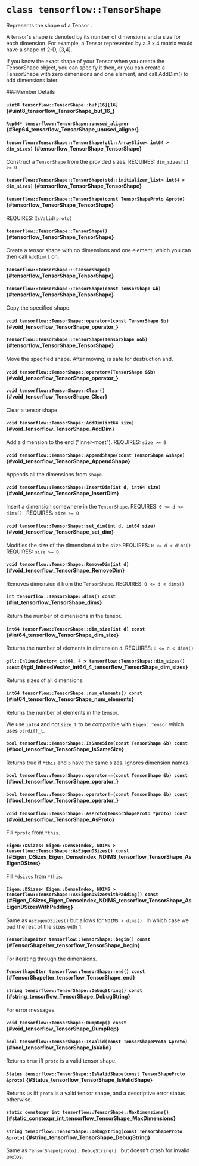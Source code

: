 # `class tensorflow::TensorShape`



Represents the shape of a Tensor .

A tensor&apos;s shape is denoted by its number of dimensions and a size for each dimension. For example, a Tensor represented by a 3 x 4 matrix would have a shape of 2-D, [3,4].

If you know the exact shape of your Tensor when you create the TensorShape object, you can specify it then, or you can create a TensorShape with zero dimensions and one element, and call AddDim() to add dimensions later.

###Member Details

#### `uint8 tensorflow::TensorShape::buf[16][16]` {#uint8_tensorflow_TensorShape_buf_16_}





#### `Rep64* tensorflow::TensorShape::unused_aligner` {#Rep64_tensorflow_TensorShape_unused_aligner}





#### `tensorflow::TensorShape::TensorShape(gtl::ArraySlice< int64 > dim_sizes)` {#tensorflow_TensorShape_TensorShape}

Construct a ` TensorShape ` from the provided sizes. REQUIRES: `dim_sizes[i] >= 0`



#### `tensorflow::TensorShape::TensorShape(std::initializer_list< int64 > dim_sizes)` {#tensorflow_TensorShape_TensorShape}





#### `tensorflow::TensorShape::TensorShape(const TensorShapeProto &proto)` {#tensorflow_TensorShape_TensorShape}

REQUIRES: `IsValid(proto)`



#### `tensorflow::TensorShape::TensorShape()` {#tensorflow_TensorShape_TensorShape}



Create a tensor shape with no dimensions and one element, which you can then call ` AddDim() ` on.

#### `tensorflow::TensorShape::~TensorShape()` {#tensorflow_TensorShape_TensorShape}





#### `tensorflow::TensorShape::TensorShape(const TensorShape &b)` {#tensorflow_TensorShape_TensorShape}

Copy the specified shape.



#### `void tensorflow::TensorShape::operator=(const TensorShape &b)` {#void_tensorflow_TensorShape_operator_}





#### `tensorflow::TensorShape::TensorShape(TensorShape &&b)` {#tensorflow_TensorShape_TensorShape}

Move the specified shape. After moving, is safe for destruction and.



#### `void tensorflow::TensorShape::operator=(TensorShape &&b)` {#void_tensorflow_TensorShape_operator_}





#### `void tensorflow::TensorShape::Clear()` {#void_tensorflow_TensorShape_Clear}

Clear a tensor shape.



#### `void tensorflow::TensorShape::AddDim(int64 size)` {#void_tensorflow_TensorShape_AddDim}

Add a dimension to the end ("inner-most"). REQUIRES: `size >= 0`



#### `void tensorflow::TensorShape::AppendShape(const TensorShape &shape)` {#void_tensorflow_TensorShape_AppendShape}

Appends all the dimensions from `shape`.



#### `void tensorflow::TensorShape::InsertDim(int d, int64 size)` {#void_tensorflow_TensorShape_InsertDim}

Insert a dimension somewhere in the ` TensorShape `. REQUIRES: `0 <= d <= dims() ` REQUIRES: `size >= 0`



#### `void tensorflow::TensorShape::set_dim(int d, int64 size)` {#void_tensorflow_TensorShape_set_dim}

Modifies the size of the dimension `d` to be `size` REQUIRES: `0 <= d < dims() ` REQUIRES: `size >= 0`



#### `void tensorflow::TensorShape::RemoveDim(int d)` {#void_tensorflow_TensorShape_RemoveDim}

Removes dimension `d` from the ` TensorShape `. REQUIRES: `0 <= d < dims() `



#### `int tensorflow::TensorShape::dims() const` {#int_tensorflow_TensorShape_dims}

Return the number of dimensions in the tensor.



#### `int64 tensorflow::TensorShape::dim_size(int d) const` {#int64_tensorflow_TensorShape_dim_size}

Returns the number of elements in dimension `d`. REQUIRES: `0 <= d < dims() `



#### `gtl::InlinedVector< int64, 4 > tensorflow::TensorShape::dim_sizes() const` {#gtl_InlinedVector_int64_4_tensorflow_TensorShape_dim_sizes}

Returns sizes of all dimensions.



#### `int64 tensorflow::TensorShape::num_elements() const` {#int64_tensorflow_TensorShape_num_elements}

Returns the number of elements in the tensor.

We use `int64` and not `size_t` to be compatible with `Eigen::Tensor` which uses `ptrdiff_t`.

#### `bool tensorflow::TensorShape::IsSameSize(const TensorShape &b) const` {#bool_tensorflow_TensorShape_IsSameSize}



Returns true if `*this` and `b` have the same sizes. Ignores dimension names.

#### `bool tensorflow::TensorShape::operator==(const TensorShape &b) const` {#bool_tensorflow_TensorShape_operator_}





#### `bool tensorflow::TensorShape::operator!=(const TensorShape &b) const` {#bool_tensorflow_TensorShape_operator_}





#### `void tensorflow::TensorShape::AsProto(TensorShapeProto *proto) const` {#void_tensorflow_TensorShape_AsProto}

Fill `*proto` from `*this`.



#### `Eigen::DSizes< Eigen::DenseIndex, NDIMS > tensorflow::TensorShape::AsEigenDSizes() const` {#Eigen_DSizes_Eigen_DenseIndex_NDIMS_tensorflow_TensorShape_AsEigenDSizes}

Fill `*dsizes` from `*this`.



#### `Eigen::DSizes< Eigen::DenseIndex, NDIMS > tensorflow::TensorShape::AsEigenDSizesWithPadding() const` {#Eigen_DSizes_Eigen_DenseIndex_NDIMS_tensorflow_TensorShape_AsEigenDSizesWithPadding}



Same as ` AsEigenDSizes() ` but allows for `NDIMS > dims() ` in which case we pad the rest of the sizes with 1.

#### `TensorShapeIter tensorflow::TensorShape::begin() const` {#TensorShapeIter_tensorflow_TensorShape_begin}

For iterating through the dimensions.



#### `TensorShapeIter tensorflow::TensorShape::end() const` {#TensorShapeIter_tensorflow_TensorShape_end}





#### `string tensorflow::TensorShape::DebugString() const` {#string_tensorflow_TensorShape_DebugString}

For error messages.



#### `void tensorflow::TensorShape::DumpRep() const` {#void_tensorflow_TensorShape_DumpRep}





#### `bool tensorflow::TensorShape::IsValid(const TensorShapeProto &proto)` {#bool_tensorflow_TensorShape_IsValid}

Returns `true` iff `proto` is a valid tensor shape.



#### `Status tensorflow::TensorShape::IsValidShape(const TensorShapeProto &proto)` {#Status_tensorflow_TensorShape_IsValidShape}



Returns `OK` iff `proto` is a valid tensor shape, and a descriptive error status otherwise.

#### `static constexpr int tensorflow::TensorShape::MaxDimensions()` {#static_constexpr_int_tensorflow_TensorShape_MaxDimensions}





#### `string tensorflow::TensorShape::DebugString(const TensorShapeProto &proto)` {#string_tensorflow_TensorShape_DebugString}



Same as `TensorShape(proto). DebugString() ` but doesn&apos;t crash for invalid protos.
